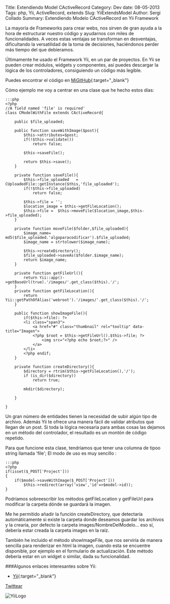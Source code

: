 Title: Extendiendo Model CActiveRecord 
Category: Dev
date:  08-05-2013
Tags: php, Yii, ActiveRecord, extends
Slug: YiiExtendsModel
Author: Sergi Collado
Summary: Extendiendo Modelo CActiveRecord en Yii Framework

La mayoría de Frameworks para crear webs, nos sirven de gran ayuda a la hora de estructurar nuestro código y ayudarnos con miles de funcionalidades.
A veces estas ventajas se transforman en desventajas, dificultando la versatilidad de la toma de decisiones, haciéndonos perder más tiempo del que debíeramos.

Últimamente he usado el Framework Yii, en un par de proyectos.
En Yii se pueden crear módulos, widgets y componentes, así puedes descargar la lógica de los controladores, consiguiendo un código más legible.

Puedes encontrar el código en [MiGitHub](https://github.com/sergicollado/blog-examples/blob/master/CModelWithFile.php){:target="_blank"} 

Cómo ejemplo me voy a centrar en una clase que he hecho estos días:

    :::php 
    <?php
    //A field named 'file' is required' 
    class CModelWithFile extends CActiveRecord{ 

        public $file_uploaded;

        public function saveWithImage($post){
            $this->attributes=$post;
            if(!$this->validate())
                return false;

            $this->saveFile();

            return $this->save();
        }
        
        private function saveFile(){
            $this->file_uploaded   =   CUploadedFile::getInstance($this,'file_uploaded');
            if(!$this->file_uploaded)
                return false;

            $this->file = '';
            $location_image = $this->getFileLocation();
            $this->file =  $this->moveFile($location_image,$this->file_uploaded);
        }
        
        private function moveFile($folder,$file_uploaded){
            $image_name= md5($file_uploaded.'algoparacodificar').$file_uploaded;
            $image_name = strtolower($image_name);
            
            $this->createDirectory();
            $file_uploaded->saveAs($folder.$image_name);
            return $image_name;
        }

        private function getFileUrl(){
            return Yii::app()->getBaseUrl(true).'/images/'.get_class($this).'/';
        }
        private function getFileLocation(){
            return Yii::getPathOfAlias('webroot').'/images/'.get_class($this).'/';
        }
        
        public function showImageFile(){
            if($this->file): ?>
            <li class="span3">
                <a href="#" class="thumbnail" rel="tooltip" data-title="Imagen">
                <?php $root = $this->getFileUrl().$this->file; ?>
                    <img src="<?php echo $root;?>" />
                </a>
            </li>
            <?php endif;
        }
        
        private function createDirectory(){
            $directory = rtrim($this->getFileLocation(),'/');
            if (is_dir($directory))
                return true;
            
            mkdir($directory);
            
        }
        
    }
 
    
Un gran número de entidades tienen la necesidad de subir algún tipo de archivo.
Además Yii te ofrece una manera fácil de validar atributos que llegan de un post.
Si toda la lógica necesaria para ambas cosas las dejamos en un método del controlador, el resultado es un montón de código repetido.

Para que funcione esta clase, tendríamos que tener una columna de tipoo string llamada 'file';
El modo de uso es muy sencillo :

    :::php
    <?php 
    if(isset($_POST['Project']))
    {
        if($model->saveWithImage($_POST['Project']))
            $this->redirect(array('view','id'=>$model->id));
    }
    
Podríamos sobreescribir los métodos getFileLocation y getFileUrl para modificar la carpeta dónde se guardará la imagen.

Me he permitido añadir la función createDirectory, que  detectaría automáticamente si existe la carpeta donde deseamos guardar los archivos y la crearía, por defecto la carpeta images/NombreDelModelo... eso sí, debería estar creada la carpeta images en la raíz.

También he incluido el método showImageFile, que nos serviría de manera sencilla para renderizar en html la imagen, cuando esta se encuentre disponible, por ejemplo en el formulario de actualización. Este método debería estar en un widget o similar, dada su funcionalidad.
    
    
###Algunos enlaces interesantes sobre Yii:
* [Yii](http://www.yiiframework.com/doc/guide/1.1/en/extension.create){:target="_blank"}



<a href="https://twitter.com/share" class="twitter-share-button" data-url="http://sergicollado.com/YiiExtendsModel.html" data-via="circun4" data-lang="es">Twittear</a>
<script>!function(d,s,id){var js,fjs=d.getElementsByTagName(s)[0],p=/^http:/.test(d.location)?'http':'https';if(!d.getElementById(id)){js=d.createElement(s);js.id=id;js.src=p+'://platform.twitter.com/widgets.js';fjs.parentNode.insertBefore(js,fjs);}}(document, 'script', 'twitter-wjs');</script>

![YiiLogo](|filename|/images/posts/yii.png)
